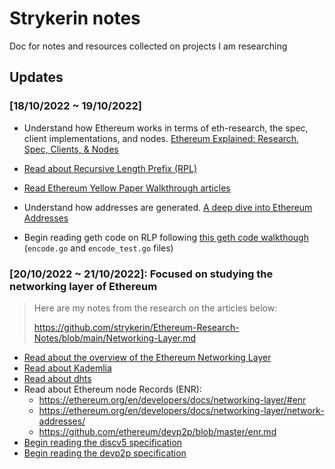 # Strykerin notes

Doc for notes and resources collected on projects I am researching

## Updates

### [18/10/2022 ~ 19/10/2022]

- Understand how Ethereum works in terms of eth-research, the spec, client implementations, and nodes. [Ethereum Explained: Research, Spec, Clients, & Nodes](https://www.youtube.com/watch?v=vzgNqO_obH4)

- [Read about Recursive Length Prefix (RPL)](https://medium.com/coinmonks/data-structure-in-ethereum-episode-1-recursive-length-prefix-rlp-encoding-decoding-d1016832f919)

- [Read Ethereum Yellow Paper Walkthrough articles](https://www.lucassaldanha.com/ethereum-yellow-paper-walkthrough-1/)

- Understand how addresses are generated. [A deep dive into Ethereum Addresses](https://www.youtube.com/watch?v=VRVAiVBNQ_E)

- Begin reading geth code on RLP following [this geth code walkthough](https://www.youtube.com/watch?v=ec6TxiGE_s8&t=635s) (`encode.go` and `encode_test.go` files)

### [20/10/2022 ~ 21/10/2022]: Focused on studying the networking layer of Ethereum

> Here are my notes from the research on the articles below:
>
> <https://github.com/strykerin/Ethereum-Research-Notes/blob/main/Networking-Layer.md>

- [Read about the overview of the Ethereum Networking Layer](https://ethereum.org/en/developers/docs/networking-layer/)
- [Read about Kademlia](https://medium.com/coinmonks/a-brief-overview-of-kademlia-and-its-use-in-various-decentralized-platforms-da08a7f72b8f)
- [Read about dhts](https://en.wikipedia.org/wiki/Distributed_hash_table)
- Read about Ethereum node Records (ENR):
  - <https://ethereum.org/en/developers/docs/networking-layer/#enr>
  - <https://ethereum.org/en/developers/docs/networking-layer/network-addresses/>
  - <https://github.com/ethereum/devp2p/blob/master/enr.md>
- [Begin reading the discv5 specification](https://github.com/ethereum/devp2p/blob/master/discv5/discv5.md)
- [Begin reading the devp2p specification](https://github.com/ethereum/devp2p)
